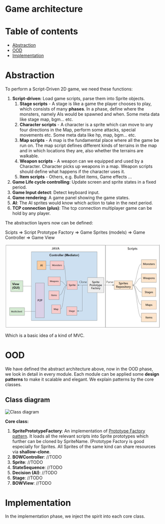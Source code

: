 # Game architecture

# Table of contents

- [Abstraction](#abstraction)
- [OOD](#ood)
- [Implementation](#implementation)

Abstraction
===

To perform a Script-Driven 2D game, we need these functions:

1. **Script-driven**: Load game scripts, parse them into Sprite objects. 
    1. **Stage scripts** - A stage is like a game the player chooses to play, which consists of many **phases**. In a phase, define where the monsters, namely AIs would be spawned and when. Some meta data like stage map, bgm... etc. 
    2. **Character scripts** - A character is a sprite which can move to any four directions in the Map, perform some attacks, special movements etc. Some meta data like hp, map, bgm... etc. 
    3. **Map scripts** - A map is the fundamental place where all the game be run on. The map script defines different kinds of terrains in the map and in which locations they are, also whether the terrains are walkable. 
    4. **Weapon scripts** - A weapon can we equipped and used by a Character. Character picks up weapons in a map. Weapon scripts should define what happens if the character uses it.
    5. **Item scripts** - Others, e.g. Bullet items, Game effects ...
2. **Game Life cycle controlling**: Update screen and sprite states in a fixed period.
3. **Game Input detect**: Detect keyboard input.
4. **Game rendering**: A game panel showing the game states.
5. **AI**: The AI sprites would know which action to take in the next period.
6. **TCP connection (plus)**: The tcp connection multiplayer game can be hold by any player. 

The abstraction layers now can be defined:

Scipts => Script Prototype Factory => Game Sprites (models) => Game Controller => Game View

![Archicture Abstraction](https://github.com/Johnny850807/Black-Or-White-2/blob/master/docs/Abstraction%20Architecture.png)

Which is a basic idea of a kind of MVC.

OOD 
===

We have defined the abstract architecture above, now in the OOD phase, we look in detail in every module.
Each module can be applied some **design patterns** to make it scalable and elegant. We explain patterns by the core classes.

## Class diagram
![Class diagram](https://github.com/Johnny850807/Black-Or-White-2/blob/master/docs/Class%20Diagram.png)

**Core class:**
1. **SpritePrototypeFactory**: An implementation of [Prototype Factory pattern](https://en.wikipedia.org/wiki/Prototype_pattern). It loads all the relevant scripts into Sprite prototypes which further can be cloned by SpriteName. (Prototype Factory is good especially for Sprites. All Sprites of the same kind can share resources via **shallow-clone**.
2. **BOWController**: //TODO
3. **Sprite**: //TODO
4. **StateSequence**: //TODO
5. **Decision (AI)**: //TODO
6. **Stage**: //TODO
7. **BOWView**: //TODO



Implementation
===

In the implementation phase, we inject the spirit into each core class.
